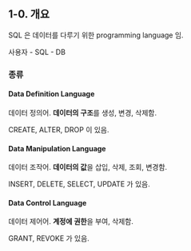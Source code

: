 ## 1-0. 개요

SQL 은 데이터를 다루기 위한 programming language 임.

사용자 - SQL - DB

### 종류

#### Data Definition Language

데이터 정의어. **데이터의 구조**를 생성, 변경, 삭제함.

CREATE, ALTER, DROP 이 있음.

#### Data Manipulation Language

데이터 조작어. **데이터의 값**을 삽입, 삭제, 조회, 변경함.

INSERT, DELETE, SELECT, UPDATE 가 있음.

#### Data Control Language

데이터 제어어. **계정에 권한**을 부여, 삭제함.

GRANT, REVOKE 가 있음.
